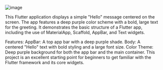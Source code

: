 ![image](https://github.com/bdushime/assignment_hello/assets/135814208/bb6c7bd8-6fff-43c1-8eaf-37924a8ddaa1)

This Flutter application displays a simple "Hello" message centered on the screen. The app features a deep purple color scheme with a bold, large text for the greeting. It demonstrates the basic structure of a Flutter app, including the use of MaterialApp, Scaffold, AppBar, and Text widgets.

Features:
AppBar: A top app bar with a deep purple shade.
Body: A centered "Hello" text with bold styling and a large font size.
Color Theme: Deep purple background for both the app bar and the main container.
This project is an excellent starting point for beginners to get familiar with the Flutter framework and its core widgets.
